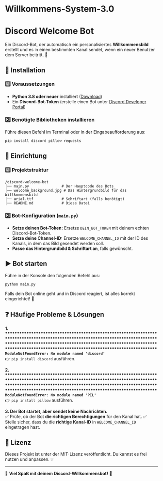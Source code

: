 # Willkommens-System-3.0

# Discord Welcome Bot

Ein Discord-Bot, der automatisch ein personalisiertes **Willkommensbild** erstellt und es in einen bestimmten Kanal sendet, wenn ein neuer Benutzer dem Server beitritt. 🎉

## 🚀 Installation

### 1️⃣ Voraussetzungen

- **Python 3.8 oder neuer** installiert ([Download](https://www.python.org/downloads/))
- Ein **Discord-Bot-Token** (erstelle einen Bot unter [Discord Developer Portal](https://discord.com/developers/applications))

### 2️⃣ Benötigte Bibliotheken installieren

Führe diesen Befehl im Terminal oder in der Eingabeaufforderung aus:

```sh
pip install discord pillow requests
```

## 🔧 Einrichtung

### 1️⃣ Projektstruktur

```
/discord-welcome-bot
│── main.py               # Der Hauptcode des Bots
│── welcome_background.jpg # Das Hintergrundbild für das Willkommensbild
│── arial.ttf             # Schriftart (falls benötigt)
│── README.md             # Diese Datei
```

### 2️⃣ **Bot-Konfiguration** (`main.py`)

- **Setze deinen Bot-Token:** Ersetze `DEIN_BOT_TOKEN` mit deinem echten Discord-Bot-Token.
- **Setze deine Channel-ID:** Ersetze `WELCOME_CHANNEL_ID` mit der ID des Kanals, in dem das Bild gesendet werden soll.
- **Passe das Hintergrundbild & Schriftart an**, falls gewünscht.


## ▶️ Bot starten

Führe in der Konsole den folgenden Befehl aus:

```sh
python main.py
```

Falls dein Bot online geht und in Discord reagiert, ist alles korrekt eingerichtet! 🎉

## ❓ Häufige Probleme & Lösungen

**1. \*\*\*\*\*\*\*\*\*\*\*\*\*\*\*\*\*\*\*\*\*\*\*\*\*\*\*\*\*\*\*\*\*\*\*\*\*\*\*\*\*\*\*\*\*\*\*\*\*\*\*\*\*\*\*\*\*\*\*\*\*\*\*\*\*\*\*\*\*\*\*\*\*\*\*\*\*\*\*\*\*\*\*\*\*\*\*\*\*\*\*\*\*\*\*\*\*\*\*\*\*\*\*\*\*\*\*\*\*\*\*\*\*\*\*\*\*\*\*\*\*\*\*\*\*\*\*\*\*\*\*\*\*\*\*\*\*\*\*\*\*\*\*\*\*\*\*\*\*\*\*\*\*\*\*\*\*\*\*\*\*\*\*\*\*\*\*\*\*\*\*\*\*\*\*\*\*\*\*\*\*\*\*\*\*\*\*\*\*\*\*\*\*\*\*\*\*\*\*\*\*\*\*\*\*\*\*\*\*\*\*\*\*\*\*\*\*\*\*\*\*\*\*\*\*\*\*\*\*\*\*\*\*\*\*\*\*\*\*\*\*\*\*\*\*\*\*\*\*\*\*\*****`ModuleNotFoundError: No module named 'discord'`**\
👉 `pip install discord` ausführen.

**2. \*\*\*\*\*\*\*\*\*\*\*\*\*\*\*\*\*\*\*\*\*\*\*\*\*\*\*\*\*\*\*\*\*\*\*\*\*\*\*\*\*\*\*\*\*\*\*\*\*\*\*\*\*\*\*\*\*\*\*\*\*\*\*\*\*\*\*\*\*\*\*\*\*\*\*\*\*\*\*\*\*\*\*\*\*\*\*\*\*\*\*\*\*\*\*\*\*\*\*\*\*\*\*\*\*\*\*\*\*\*\*\*\*\*\*\*\*\*\*\*\*\*\*\*\*\*\*\*\*\*\*\*\*\*\*\*\*\*\*\*\*\*\*\*\*\*\*\*\*\*\*\*\*\*\*\*\*\*\*\*\*\*\*\*\*\*\*\*\*\*\*\*\*\*\*\*\*\*\*\*\*\*\*\*\*\*\*\*\*\*\*\*\*\*\*\*\*\*\*\*\*\*\*\*\*\*\*\*\*\*\*\*\*\*\*\*\*\*\*\*\*\*\*\*\*\*\*\*\*\*\*\*\*\*\*\*\*\*\*\*\*\*\*\*\*\*\*\*\*\*\*\*****`ModuleNotFoundError: No module named 'PIL'`**\
👉 `pip install pillow` ausführen.

**3. Der Bot startet, aber sendet keine Nachrichten.**\
✅ Prüfe, ob der Bot **die richtigen Berechtigungen** für den Kanal hat.
✅ Stelle sicher, dass du die **richtige Kanal-ID** in `WELCOME_CHANNEL_ID` eingetragen hast.

## 📜 Lizenz

Dieses Projekt ist unter der MIT-Lizenz veröffentlicht. Du kannst es frei nutzen und anpassen. 💡

---

🎉 **Viel Spaß mit deinem Discord-Willkommensbot!** 🚀

